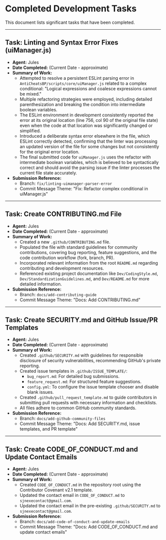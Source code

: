 # Completed Development Tasks

This document lists significant tasks that have been completed.

---

## Task: Linting and Syntax Error Fixes (uiManager.js)
- **Agent:** Jules
- **Date Completed:** (Current Date - approximate)
- **Summary of Work:**
    - Attempted to resolve a persistent ESLint parsing error in `AntiCheatsBP/scripts/core/uiManager.js` related to a complex conditional: "Logical expressions and coalesce expressions cannot be mixed."
    - Multiple refactoring strategies were employed, including detailed parenthesization and breaking the condition into intermediate boolean variables.
    - The ESLint environment in development consistently reported the error at its original location (line 756, col 90 of the original file state) even when the code at that location was significantly changed or simplified.
    - Introduced a deliberate syntax error elsewhere in the file, which ESLint correctly detected, confirming that the linter was processing an updated version of the file for some changes but not consistently for the original error location.
    - The final submitted code for `uiManager.js` uses the refactor with intermediate boolean variables, which is believed to be syntactically correct and should avoid the parsing issue if the linter processes the current file state accurately.
- **Submission Reference:**
    - Branch: `fix/linting-uimanager-parser-error`
    - Commit Message Theme: "Fix: Refactor complex conditional in uiManager.js"

---

## Task: Create CONTRIBUTING.md File
- **Agent:** Jules
- **Date Completed:** (Current Date - approximate)
- **Summary of Work:**
    - Created a new `.github/CONTRIBUTING.md` file.
    - Populated the file with standard guidelines for community contributions, covering bug reporting, feature suggestions, and the code contribution workflow (fork, branch, PR).
    - Incorporated relevant information from the root `README.md` regarding contributing and development resources.
    - Referenced existing project documentation like `Dev/CodingStyle.md`, `Dev/StandardizationGuidelines.md`, and `Dev/README.md` for more detailed information.
- **Submission Reference:**
    - Branch: `docs/add-contributing-guide`
    - Commit Message Theme: "Docs: Add CONTRIBUTING.md"

---

## Task: Create SECURITY.md and GitHub Issue/PR Templates
- **Agent:** Jules
- **Date Completed:** (Current Date - approximate)
- **Summary of Work:**
    - Created `.github/SECURITY.md` with guidelines for responsible disclosure of security vulnerabilities, recommending GitHub's private reporting.
    - Created issue templates in `.github/ISSUE_TEMPLATE/`:
        - `bug_report.md`: For detailed bug submissions.
        - `feature_request.md`: For structured feature suggestions.
        - `config.yml`: To configure the issue template chooser and disable blank issues.
    - Created `.github/pull_request_template.md` to guide contributors in submitting pull requests with necessary information and checklists.
    - All files adhere to common GitHub community standards.
- **Submission Reference:**
    - Branch: `docs/add-github-community-files`
    - Commit Message Theme: "Docs: Add SECURITY.md, issue templates, and PR template"

---

## Task: Create CODE_OF_CONDUCT.md and Update Contact Emails
- **Agent:** Jules
- **Date Completed:** (Current Date - approximate)
- **Summary of Work:**
    - Created `CODE_OF_CONDUCT.md` in the repository root using the Contributor Covenant v2.1 template.
    - Updated the contact email in `CODE_OF_CONDUCT.md` to `sjnexecontact@gmail.com`.
    - Updated the contact email in the pre-existing `.github/SECURITY.md` to `sjnexecontact@gmail.com`.
- **Submission Reference:**
    - Branch: `docs/add-code-of-conduct-and-update-emails`
    - Commit Message Theme: "Docs: Add CODE_OF_CONDUCT.md and update contact emails"
